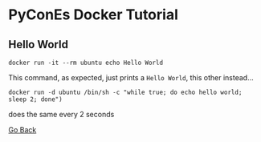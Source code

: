 # PyConEs Docker Tutorial

## Hello World

    docker run -it --rm ubuntu echo Hello World

This command, as expected, just prints a `Hello World`, this other instead...

    docker run -d ubuntu /bin/sh -c "while true; do echo hello world; sleep 2; done")

does the same every 2 seconds



[Go Back](../README.md)